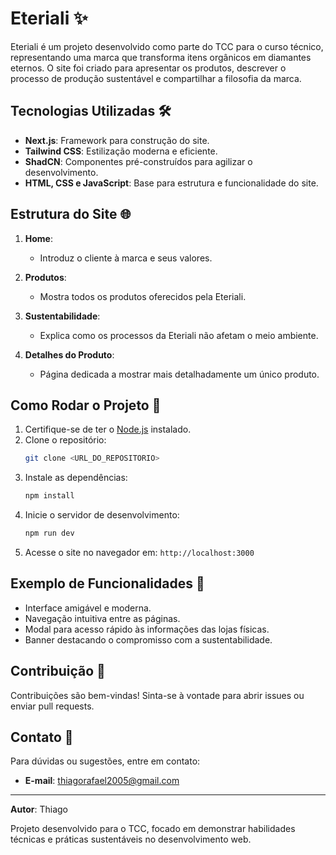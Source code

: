 # Eteriali ✨

Eteriali é um projeto desenvolvido como parte do TCC para o curso técnico, representando uma marca que transforma itens orgânicos em diamantes eternos. O site foi criado para apresentar os produtos, descrever o processo de produção sustentável e compartilhar a filosofia da marca.

## Tecnologias Utilizadas 🛠️

- **Next.js**: Framework para construção do site.
- **Tailwind CSS**: Estilização moderna e eficiente.
- **ShadCN**: Componentes pré-construídos para agilizar o desenvolvimento.
- **HTML, CSS e JavaScript**: Base para estrutura e funcionalidade do site.

## Estrutura do Site 🌐

1. **Home**:
   - Introduz o cliente à marca e seus valores.

2. **Produtos**:
   - Mostra todos os produtos oferecidos pela Eteriali.

3. **Sustentabilidade**:
   - Explica como os processos da Eteriali não afetam o meio ambiente.

4. **Detalhes do Produto**:
   - Página dedicada a mostrar mais detalhadamente um único produto.

## Como Rodar o Projeto 🚀

1. Certifique-se de ter o [Node.js](https://nodejs.org/) instalado.
2. Clone o repositório:
   ```bash
   git clone <URL_DO_REPOSITORIO>
   ```
3. Instale as dependências:
   ```bash
   npm install
   ```
4. Inicie o servidor de desenvolvimento:
   ```bash
   npm run dev
   ```
5. Acesse o site no navegador em: `http://localhost:3000`

## Exemplo de Funcionalidades 🎨

- Interface amigável e moderna.
- Navegação intuitiva entre as páginas.
- Modal para acesso rápido às informações das lojas físicas.
- Banner destacando o compromisso com a sustentabilidade.

## Contribuição 🌟

Contribuições são bem-vindas! Sinta-se à vontade para abrir issues ou enviar pull requests.

## Contato 📧

Para dúvidas ou sugestões, entre em contato:
- **E-mail**: thiagorafael2005@gmail.com

---

**Autor**: Thiago

Projeto desenvolvido para o TCC, focado em demonstrar habilidades técnicas e práticas sustentáveis no desenvolvimento web.
